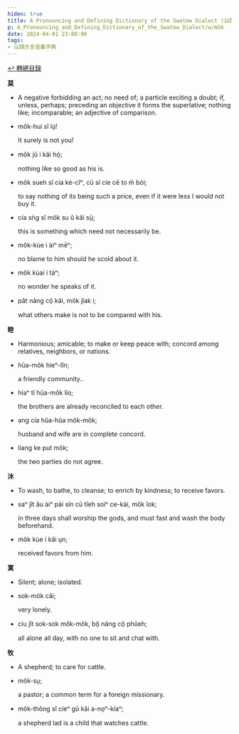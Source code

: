```yaml
---
hiden: true
title: A Pronouncing and Defining Dictionary of the Swatow Dialect (汕頭方言音義字典) / môk
p: A_Pronouncing_and_Defining_Dictionary_of_the_Swatow_Dialect/w/môk
date: 2024-04-01 23:00:00
tags: 
- 汕頭方言音義字典
---
```


[↩️ 轉總目錄](/A_Pronouncing_and_Defining_Dictionary_of_the_Swatow_Dialect)


**莫**
- A negative forbidding an act; no need of; a  particle exciting a doubt; if, unless, perhaps; preceding an objective  it forms the superlative; nothing like; incomparable; an adjective of  comparison.

- môk-hui sĭ lṳ́!

  It surely is not you!

- môk jû i kâi hó̤;

  nothing like so good as his is.

- môk sueh sĭ cía kè-cîⁿ, cū sĭ cíe cē to m̄ bói;

  to say nothing of its being such a price, even if it were less I would not buy it.

- cía sǹg sĭ môk su ŭ kâi sṳ̄;

  this is something which need not necessarily be.

- môk-kùe i àiⁿ mēⁿ;

  no blame to him should he scold about it.

- môk kùai i tàⁿ;

  no wonder he speaks of it.

- pât nâng cò̤ kâi, môk jîak i;

  what others make is not to be compared with his.

**睦**
- Harmonious; amicable; to make or keep peace with; concord among relatives, neighbors, or nations.

- hûa-môk hieⁿ-lîn;

  a friendly community..

- hiaⁿ tĭ hûa-môk lío;

  the brothers are already reconciled to each other.

- ang cía hûa-hûa môk-môk;

  husband and wife are in complete concord.

- líang ke put môk;

  the two parties do not agree.

**沐**
- To wash, to bathe, to cleanse; to enrich by kindness; to receive favors.

- saⁿ jît ău àiⁿ pài sîn cū tîeh soiⁿ ce-kài, môk îok;

  in three days shall worship the gods, and must fast and wash the body beforehand.

- môk kùe i kâi ṳn;

  received favors from him.

**寞**
- Silent; alone; isolated.

- sok-môk căi;

  very lonely.

- ciu jît sok-sok môk-môk, bô̤ nâng cŏ̤ phûeh;

  all alone all day, with no one to sit and chat with.

**牧**
- A shepherd; to care for cattle.

- môk-sṳ;

  a pastor; a common term for a foreign missionary.

- môk-thông sĭ cíeⁿ gû kâi a-no̤ⁿ-kíaⁿ;

  a shepherd lad is a child that watches cattle.